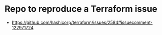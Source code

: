 # Repo to reproduce a Terraform issue

- https://github.com/hashicorp/terraform/issues/2584#issuecomment-122971724

